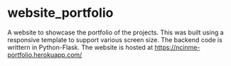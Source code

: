 # website_portfolio
A website to showcase the portfolio of the projects.
This was built using a responsive template to support various screen size. The backend code is writtern in Python-Flask.
The website is hosted at https://ncinme-portfolio.herokuapp.com/
